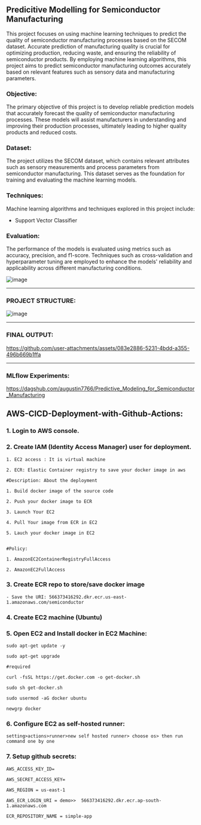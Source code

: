 ## Predicitive Modelling for Semiconductor Manufacturing

This project focuses on using machine learning techniques to predict the quality of semiconductor manufacturing processes based on the SECOM dataset. Accurate prediction of manufacturing quality is crucial for optimizing production, reducing waste, and ensuring the reliability of semiconductor products. By employing machine learning algorithms, this project aims to predict semiconductor manufacturing outcomes accurately based on relevant features such as sensory data and manufacturing parameters.

### Objective:
The primary objective of this project is to develop reliable prediction models that accurately forecast the quality of semiconductor manufacturing processes. These models will assist manufacturers in understanding and improving their production processes, ultimately leading to higher quality products and reduced costs.

### Dataset:
The project utilizes the SECOM dataset, which contains relevant attributes such as sensory measurements and process parameters from semiconductor manufacturing. This dataset serves as the foundation for training and evaluating the machine learning models.

### Techniques:
Machine learning algorithms and techniques explored in this project include:
- Support Vector Classifier

### Evaluation:
The performance of the models is evaluated using metrics such as accuracy, precision, and f1-score. Techniques such as cross-validation and hyperparameter tuning are employed to enhance the models' reliability and applicability across different manufacturing conditions.

![image](https://github.com/user-attachments/assets/d169b0d8-527b-44cd-b9ce-5482d497dbe3)

---

### PROJECT STRUCTURE:

![image](https://github.com/user-attachments/assets/d12e2265-3480-4f71-8a03-56afc5351ee6)


---

### FINAL OUTPUT:

https://github.com/user-attachments/assets/083e2886-5231-4bdd-a355-496b669b1ffa

---

### MLflow Experiments:
https://dagshub.com/augustin7766/Predictive_Modeling_for_Semiconductor_Manufacturing

## AWS-CICD-Deployment-with-Github-Actions:
### 1. Login to AWS console.
### 2. Create IAM (Identity Access Manager) user for deployment.

    1. EC2 access : It is virtual machine

    2. ECR: Elastic Container registry to save your docker image in aws

    #Description: About the deployment

    1. Build docker image of the source code

    2. Push your docker image to ECR

    3. Launch Your EC2 

    4. Pull Your image from ECR in EC2

    5. Lauch your docker image in EC2


    #Policy:

    1. AmazonEC2ContainerRegistryFullAccess

    2. AmazonEC2FullAccess

### 3. Create ECR repo to store/save docker image
    - Save the URI: 566373416292.dkr.ecr.us-east-1.amazonaws.com/semiconductor

### 4. Create EC2 machine (Ubuntu)

### 5. Open EC2 and Install docker in EC2 Machine:

    sudo apt-get update -y

    sudo apt-get upgrade

    #required

    curl -fsSL https://get.docker.com -o get-docker.sh

    sudo sh get-docker.sh

    sudo usermod -aG docker ubuntu

    newgrp docker

### 6. Configure EC2 as self-hosted runner:
    setting>actions>runner>new self hosted runner> choose os> then run command one by one

### 7. Setup github secrets:

    AWS_ACCESS_KEY_ID=

    AWS_SECRET_ACCESS_KEY=

    AWS_REGION = us-east-1

    AWS_ECR_LOGIN_URI = demo>>  566373416292.dkr.ecr.ap-south-1.amazonaws.com

    ECR_REPOSITORY_NAME = simple-app
      





